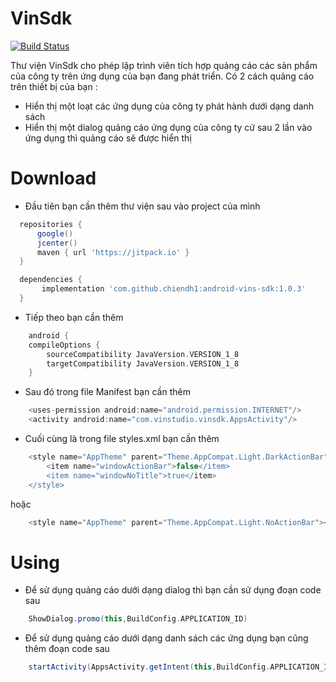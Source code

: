 # VinSdk
 [![Build Status](https://travis-ci.org/joemccann/dillinger.svg?branch=master)](https://travis-ci.org/joemccann/dillinger)

Thư viện VinSdk cho phép lập trình viên tích hợp quảng cáo các sản phẩm của công ty trên ứng dụng của bạn đang phát triển. Có 2 cách quảng cáo trên thiết bị của bạn :

  - Hiển thị một loạt các ứng dụng của công ty phát hành dưới dạng danh sách
  - Hiển thị một dialog quảng cáo ứng dụng của công ty cứ sau 2 lần vào ứng dụng thì quảng cáo sẽ được hiển thị

# Download

  - Đầu tiên bạn cần thêm thư viện sau vào project của mình 
  ```gradle
    repositories {
        google()
        jcenter()
        maven { url 'https://jitpack.io' }  
    }

    dependencies {
         implementation 'com.github.chiendh1:android-vins-sdk:1.0.3'
    }
```
  - Tiếp theo bạn cần thêm 
```gradle
    android {
    compileOptions {
        sourceCompatibility JavaVersion.VERSION_1_8
        targetCompatibility JavaVersion.VERSION_1_8
    }
``` 
   - Sau đó trong file Manifest bạn cần thêm
```gradle
    <uses-permission android:name="android.permission.INTERNET"/>
    <activity android:name="com.vinstudio.vinsdk.AppsActivity"/>
``` 
   - Cuối cùng là trong file styles.xml bạn cần thêm 
```gradle
    <style name="AppTheme" parent="Theme.AppCompat.Light.DarkActionBar">
        <item name="windowActionBar">false</item>
        <item name="windowNoTitle">true</item>
    </style>
```   
hoặc
```gradle
    <style name="AppTheme" parent="Theme.AppCompat.Light.NoActionBar"></style>
```   
# Using
- Để sử dụng quảng cáo dưới dạng dialog thì bạn cần sử dụng đoạn code sau
```gradle
    ShowDialog.promo(this,BuildConfig.APPLICATION_ID)
``` 
- Để sử dụng quảng cáo dưới dạng danh sách các ứng dụng bạn cũng thêm đoạn code sau
```gradle
    startActivity(AppsActivity.getIntent(this,BuildConfig.APPLICATION_ID))
``` 
